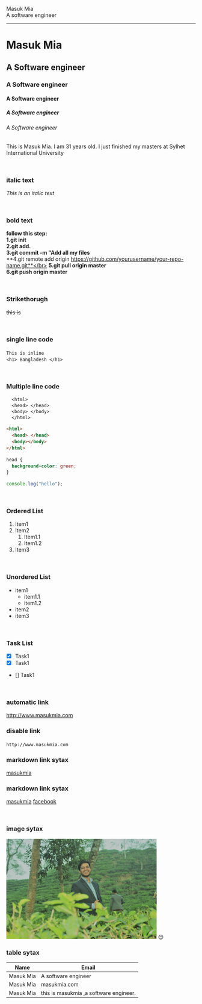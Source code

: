 <!--markdown tutorial-->

Masuk Mia <br/>
A software engineer

---

# Masuk Mia

## A Software engineer

### A Software engineer

#### A Software engineer

##### A Software engineer

###### A Software engineer

<p>This is Masuk Mia. I am 31 years old. I just finished my masters at Sylhet International University</p>

<br/>

### italic text

_This is an italic text_

<br/>

### bold text

**follow this step:**</br>
**1.git init**</br>
**2.git add.**</br>
**3.git commit -m "Add all my files**</br>
**4.git remote add origin https://github.com/yourusername/your-repo-name.git**</br>
**5.git pull origin master**</br>
**6.git push origin master**</br>


<br/>

### Strikethorugh

~~this is~~

<br/>

### single line code

`This is inline`  
`<h1> Bangladesh </h1>`

<br/>

### Multiple line code

```
  <html>
  <head> </head>
  <body> </body>
  </html>
```

```html
<html>
  <head> </head>
  <body></body>
</html>
```

```css
head {
  background-color: green;
}
```

```javascript
console.log("hello");
```

<br/>

### Ordered List

1. Item1
2. Item2
   1. Item1.1
   2. Item1.2
3. Item3

<br/>

### Unordered List

- item1
  - item1.1
  - item1.2
- item2
- item3

<br/>

### Task List

- [x] Task1
- [x] Task1
- [] Task1

<br/>

### automatic link

http://www.masukmia.com

### disable link

`http://www.masukmia.com`

### markdown link sytax

[masukmia](http://www.masukmia.com)

### markdown link sytax

[masukmia][websitelink]
[facebook][facebooklink]

<br/>

### image sytax

<!-- ![profile](./images/me.jpg) -->
<img src="./images/me.JPG" width="400" title="profile image"/>
😊

<br/>

### table sytax

| Name         | Email                  |
| ------------ | ---------------------- |
| Masuk Mia | A software engineer         |
| Masuk Mia | masukmia.com |
|  Masuk Mia | this is masukmia ,a software engineer.          |

<!-- all link is here -->

[websitelink]: http://www.masukmia.com
[facebooklink]: https://www.masukmia.com


